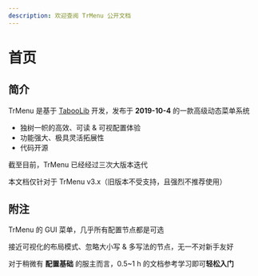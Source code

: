 ```yaml
---
description: 欢迎查阅 TrMenu 公开文档
---
```


# 首页

## 简介

TrMenu 是基于 [TabooLib](https://tabooproject.org/) 开发，发布于 **2019-10-4** 的一款高级动态菜单系统



* 独树一帜的高效、可读 & 可视配置体验
* 功能强大、极具灵活拓展性
* 代码开源



截至目前，TrMenu 已经经过三次大版本迭代

本文档仅针对于 TrMenu v3.x（旧版本不受支持，且强烈不推荐使用）

## 附注

TrMenu 的 GUI 菜单，几乎所有配置节点都是可选

接近可视化的布局模式、忽略大小写 & 多写法的节点，无一不对新手友好

对于稍微有 **配置基础** 的服主而言，0.5~1 h 的文档参考学习即可**轻松入门**

